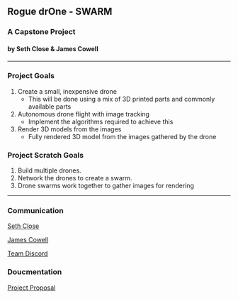 ## Rogue drOne - SWARM
### A Capstone Project
#### by Seth Close & James Cowell

---
### Project Goals
1. Create a small, inexpensive drone
   * This will be done using a mix of 3D printed parts and commonly available parts
2. Autonomous drone flight with image tracking
   * Implement the algorithms required to achieve this
3. Render 3D models from the images
   * Fully rendered 3D model from the images gathered by the drone
  
  
### Project Scratch Goals
1. Build multiple drones.
2. Network the drones to create a swarm.
3. Drone swarms work together to gather images for rendering

---
### Communication

[Seth Close](sclose1@uncc.edu)

[James Cowell](jcowell1@uncc.edu)

[Team Discord](https://discord.gg/pS7WH8R)


### Doucmentation
[Project Proposal](https://docs.google.com/document/d/1Qn0AaKkgPxXiBETwMTNJuUk5ZNNM7yqAt_4JTHbLq_M/edit?usp=sharing)

